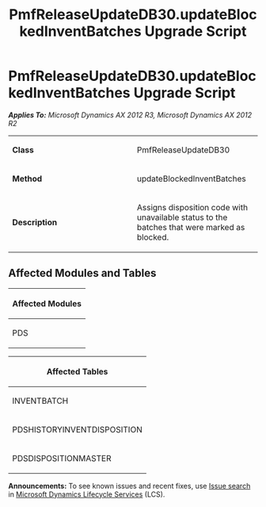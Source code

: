 ﻿---
title: PmfReleaseUpdateDB30.updateBlockedInventBatches Upgrade Script
TOCTitle: PmfReleaseUpdateDB30.updateBlockedInventBatches Upgrade Script
ms:assetid: 14a35435-72bc-bc0f-1a13-3d355e24c8e7
ms:mtpsurl: https://msdn.microsoft.com/en-us/library/JJ718519(v=AX.60)
ms:contentKeyID: 49706801
ms.date: 05/18/2015
mtps_version: v=AX.60
---

# PmfReleaseUpdateDB30.updateBlockedInventBatches Upgrade Script 


_**Applies To:** Microsoft Dynamics AX 2012 R3, Microsoft Dynamics AX 2012 R2_

<table>
<colgroup>
<col style="width: 50%" />
<col style="width: 50%" />
</colgroup>
<tbody>
<tr class="odd">
<td><p><strong>Class</strong></p></td>
<td><p>PmfReleaseUpdateDB30</p></td>
</tr>
<tr class="even">
<td><p><strong>Method</strong></p></td>
<td><p>updateBlockedInventBatches</p></td>
</tr>
<tr class="odd">
<td><p><strong>Description</strong></p></td>
<td><p>Assigns disposition code with unavailable status to the batches that were marked as blocked.</p></td>
</tr>
</tbody>
</table>


## Affected Modules and Tables

<table>
<colgroup>
<col style="width: 100%" />
</colgroup>
<thead>
<tr class="header">
<th><p>Affected Modules</p></th>
</tr>
</thead>
<tbody>
<tr class="odd">
<td><p>PDS</p></td>
</tr>
</tbody>
</table>


<table>
<colgroup>
<col style="width: 100%" />
</colgroup>
<thead>
<tr class="header">
<th><p>Affected Tables</p></th>
</tr>
</thead>
<tbody>
<tr class="odd">
<td><p>INVENTBATCH</p></td>
</tr>
<tr class="even">
<td><p>PDSHISTORYINVENTDISPOSITION</p></td>
</tr>
<tr class="odd">
<td><p>PDSDISPOSITIONMASTER</p></td>
</tr>
</tbody>
</table>

  
**Announcements:** To see known issues and recent fixes, use [Issue search](http://go.microsoft.com/fwlink/?linkid=389258) in [Microsoft Dynamics Lifecycle Services](http://go.microsoft.com/fwlink/?linkid=306505) (LCS).

